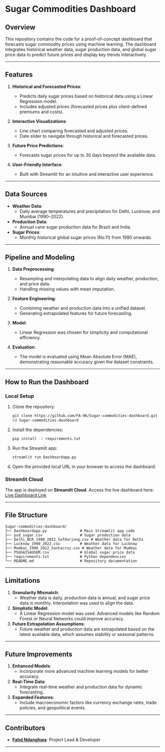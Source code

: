 # Sugar Commodities Dashboard

## **Overview**
This repository contains the code for a proof-of-concept dashboard that forecasts sugar commodity prices using machine learning. The dashboard integrates historical weather data, sugar production data, and global sugar price data to predict future prices and display key trends interactively.

---

## **Features**
1. **Historical and Forecasted Prices**:
   - Predicts daily sugar prices based on historical data using a Linear Regression model.
   - Includes adjusted prices (forecasted prices plus client-defined premiums and costs).

2. **Interactive Visualizations**:
   - Line chart comparing forecasted and adjusted prices.
   - Date slider to navigate through historical and forecasted prices.

3. **Future Price Predictions**:
   - Forecasts sugar prices for up to 30 days beyond the available data.

4. **User-Friendly Interface**:
   - Built with Streamlit for an intuitive and interactive user experience.

---

## **Data Sources**
- **Weather Data**:
  - Daily average temperatures and precipitation for Delhi, Lucknow, and Mumbai (1990–2022).
- **Production Data**:
  - Annual cane sugar production data for Brazil and India.
- **Sugar Prices**:
  - Monthly historical global sugar prices (No.11) from 1990 onwards.

---

## **Pipeline and Modeling**
1. **Data Preprocessing**:
   - Resampling and interpolating data to align daily weather, production, and price data.
   - Handling missing values with mean imputation.

2. **Feature Engineering**:
   - Combining weather and production data into a unified dataset.
   - Generating extrapolated features for future forecasting.

3. **Model**:
   - Linear Regression was chosen for simplicity and computational efficiency.

4. **Evaluation**:
   - The model is evaluated using Mean Absolute Error (MAE), demonstrating reasonable accuracy given the dataset constraints.

---

## **How to Run the Dashboard**

### **Local Setup**
1. Clone the repository:
   ```bash
   git clone https://github.com/FA-96/Sugar-commodities-dashboard.git
   cd Sugar-commodities-dashboard
   ```
2. Install the dependencies:
   ```bash
   pip install -r requirements.txt
   ```
3. Run the Streamlit app:
   ```bash
   streamlit run Dashboardapp.py
   ```
4. Open the provided local URL in your browser to access the dashboard.

### **Streamlit Cloud**
The app is deployed on **Streamlit Cloud**. Access the live dashboard here:
[Live Dashboard Link](https://share.streamlit.io/FA-96/Sugar-commodities-dashboard)

---

## **File Structure**
```
Sugar-commodities-dashboard/
├── Dashboardapp.py               # Main Streamlit app code
├── psd_sugar.csv                 # Sugar production data
├── Delhi_NCR_1990_2022_Safdarjung.csv # Weather data for Delhi
├── Lucknow_1990_2022.csv         # Weather data for Lucknow
├── Mumbai_1990_2022_Santacruz.csv # Weather data for Mumbai
├── PSUGAISAUSDM.csv              # Global sugar price data
├── requirements.txt              # Python dependencies
└── README.md                     # Repository documentation
```

---

## **Limitations**
1. **Granularity Mismatch**:
   - Weather data is daily, production data is annual, and sugar price data is monthly. Interpolation was used to align the data.
2. **Simplistic Model**:
   - A Linear Regression model was used. Advanced models like Random Forest or Neural Networks could improve accuracy.
3. **Future Extrapolation Assumptions**:
   - Future weather and production data are extrapolated based on the latest available data, which assumes stability or seasonal patterns.

---

## **Future Improvements**
1. **Enhanced Models**:
   - Incorporate more advanced machine learning models for better accuracy.
2. **Real-Time Data**:
   - Integrate real-time weather and production data for dynamic forecasting.
3. **Expanded Features**:
   - Include macroeconomic factors like currency exchange rates, trade policies, and geopolitical events.

---

## **Contributors**
- **[Fahd Ndanghwa](https://github.com/FA-96)**: Project Lead & Developer

---

